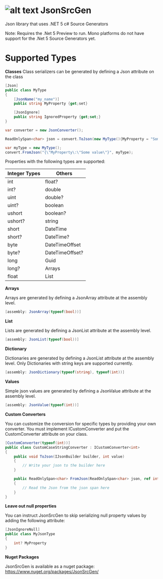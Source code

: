 # ![alt text](https://github.com/trampster/JsonSrcGen/blob/master/JsonSrcGen/icon.png "JsonSrcGen Logo") JsonSrcGen
Json library that uses .NET 5 c# Source Generators

Note: Requires the .Net 5 Preview to run. Mono platforms do not have support for the .Net 5 Source Generators yet.

# Supported Types

**Classes**
Class serializers can be generated by defining a Json attribute on the class
```csharp
[Json]
public class MyType
{
    [JsonName("my_name")]
    public string MyProperty {get;set}

    [JsonIgnore]
    public string IgnoredProperty {get;set;}
}

var converter = new JsonConverter();

ReadOnlySpan<char> json = convert.ToJson(new MyType(){MyProperty = "Some value"});

var myType = new MyType();
convert.FromJson("{\"MyProperty\:\"Some value\"}", myType);
```
Properties with the following types are supported:

Integer Types | Others
------|--------
int | float?
int? | double
uint | double?
uint? | boolean
ushort | boolean?
ushort? | string 
short | DateTime
short? | DateTime?
byte | DateTimeOffset
byte? | DateTimeOffset?
long | Guid
long? | Arrays
float | List<T>
    
**Arrays**

Arrays are generated by defining a JsonArray attribute at the assembly level.

```csharp
[assembly: JsonArray(typeof(bool))]
```

**List**

Lists are generated by defining a JsonList attribute at the assembly level.

```csharp
[assembly: JsonList(typeof(bool))]
```

**Dictionary**

Dictionaries are generated by defining a JsonList attribute at the assembly level. Only Dictionaries with string keys are supported currently.

```csharp
[assembly: JsonDictionary(typeof(string), typeof(int))]
```

**Values**

Simple json values are generated by defining a JsonValue attribute at the assembly level.

```csharp
[assembly: JsonValue(typeof(int))]
```

**Custom Converters**

You can customize the conversion for specific types by providing your own converter. You must implement ICustomConverter<T> and
put the CustomConverter attribute on your class.

```csharp
[CustomConverter(typeof(int))]
public class CustomCaseStringConverter : ICustomConverter<int>
{
    public void ToJson(IJsonBuilder builder, int value)
    {
        // Write your json to the builder here
    }

    public ReadOnlySpan<char> FromJson(ReadOnlySpan<char> json, ref int value)
    {
        // Read the Json from the json span here
    }
}
```

**Leave out null properties**

You can instruct JsonSrcGen to skip serializing null property values by adding the following attribute:

```csharp
[JsonIgnoreNull]
public class MyJsonType
{
    int? MyProperty
}
```

**Nuget Packages**

JsonSrcGen is available as a nuget package:
https://www.nuget.org/packages/JsonSrcGen/
